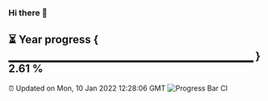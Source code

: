 ### Hi there 👋
⏳ Year progress { ▁▁▁▁▁▁▁▁▁▁▁▁▁▁▁▁▁▁▁▁▁▁▁▁▁▁▁▁▁▁ } 2.61 %
---
⏰ Updated on Mon, 10 Jan 2022 12:28:06 GMT
![Progress Bar CI](https://github.com/liununu/liununu/workflows/Progress%20Bar%20CI/badge.svg)
